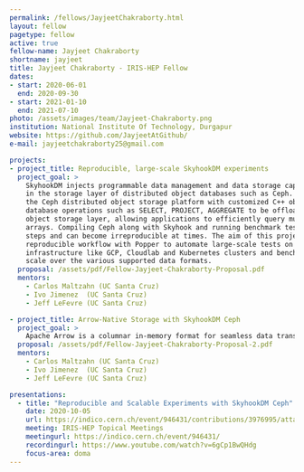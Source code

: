 ```yaml
---
permalink: /fellows/JayjeetChakraborty.html
layout: fellow
pagetype: fellow
active: true
fellow-name: Jayjeet Chakraborty
shortname: jayjeet
title: Jayjeet Chakraborty - IRIS-HEP Fellow
dates:
- start: 2020-06-01
  end: 2020-09-30
- start: 2021-01-10
  end: 2021-07-10
photo: /assets/images/team/Jayjeet-Chakraborty.png
institution: National Institute Of Technology, Durgapur
website: https://github.com/JayjeetAtGithub/
e-mail: jayjeetchakraborty25@gmail.com

projects:
- project_title: Reproducible, large-scale SkyhookDM experiments
  project_goal: >
    SkyhookDM injects programmable data management and data storage capabilities directly
    in the storage layer of distributed object databases such as Ceph. SkyhookDM utilizes and extends
    the Ceph distributed object storage platform with customized C++ object classes that enable
    database operations such as SELECT, PROJECT, AGGREGATE to be offloaded directly into the
    object storage layer, allowing applications to efficiently query multi-dimensional
    arrays. Compiling Ceph along with Skyhook and running benchmark tests consists of a number of
    steps and can become irreproducible at times. The aim of this project is to implement a
    reproducible workflow with Popper to automate large-scale tests on different cloud
    infrastructure like GCP, Cloudlab and Kubernetes clusters and benchmark SkyhookDM at the 10's of terabyte
    scale over the various supported data formats.  
  proposal: /assets/pdf/Fellow-Jayjeet-Chakraborty-Proposal.pdf
  mentors:
    - Carlos Maltzahn (UC Santa Cruz)
    - Ivo Jimenez  (UC Santa Cruz)
    - Jeff LeFevre (UC Santa Cruz)

- project_title: Arrow-Native Storage with SkyhookDM Ceph
  project_goal: >
    Apache Arrow​ is a columnar in-memory format for seamless data transfer between different big data systems. It mitigates the need for serializing and deserializing data. It has native abstractions for use in Big Data storage systems. We aim to convert ​SkyhookDM​ into an Arrow-Native storage system by utilizing the Object class SDK provided by ​Ceph​ to add a layer in its storage side using the Arrow C++ SDK to allow querying and processing of tabular datasets stored as objects in Apache Arrow format both in the storage and client side. We aim to upstream the Rados specific implementations of the Arrow C++ SDK also. Native support for Arrow will allow applications such as Coffea Processors, and ServiceX transformers to seamlessly interact with SkyhookDM, as well as other storage systems.
  proposal: /assets/pdf/Fellow-Jayjeet-Chakraborty-Proposal-2.pdf
  mentors:
    - Carlos Maltzahn (UC Santa Cruz)
    - Ivo Jimenez  (UC Santa Cruz)
    - Jeff LeFevre (UC Santa Cruz)

presentations:
  - title: "Reproducible and Scalable Experiments with SkyhookDM Ceph"
    date: 2020-10-05
    url: https://indico.cern.ch/event/946431/contributions/3976995/attachments/2114858/3558114/Jayjeet_IRIS-HEP_Presentation.pdf
    meeting: IRIS-HEP Topical Meetings
    meetingurl: https://indico.cern.ch/event/946431/
    recordingurl: https://www.youtube.com/watch?v=6gCp1BwQHdg
    focus-area: doma
---
```

